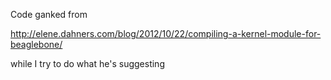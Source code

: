 
Code ganked from 

http://elene.dahners.com/blog/2012/10/22/compiling-a-kernel-module-for-beaglebone/

while I try to do what he's suggesting 